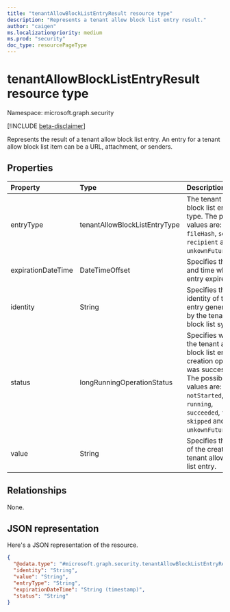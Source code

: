 ```yaml
---
title: "tenantAllowBlockListEntryResult resource type"
description: "Represents a tenant allow block list entry result."
author: "caigen"
ms.localizationpriority: medium
ms.prod: "security"
doc_type: resourcePageType
---
```


# tenantAllowBlockListEntryResult resource type

Namespace: microsoft.graph.security

[!INCLUDE [beta-disclaimer](../../includes/beta-disclaimer.md)]

Represents the result of a tenant allow block list entry. An entry for a tenant allow block list item can be a URL, attachment, or senders.

## Properties
| Property           | Type                          | Description                                             |
|:-------------------|:------------------------------|:--------------------------------------------------------|
| entryType          | tenantAllowBlockListEntryType | The tenant allow-block list entry type. The possible values are: `url`, `fileHash`, `sender`, `recipient` and `unkownFutureValue`.  |
| expirationDateTime | DateTimeOffset                | Specifies the date and time when the entry expires. |
| identity           | String                        | Specifies the identity of the entry generated by the tenant allow block list system. |
| status             | longRunningOperationStatus    | Specifies whether the tenant allow block list entry creation operation was successful. The possible values are: `notStarted`, `running`, `succeeded`, `failed`, `skipped` and `unkownFutureValue`. |
| value              | String                        | Specifies the value of the created tenant allow block list entry.  |

## Relationships
None.

## JSON representation
Here's a JSON representation of the resource.
<!-- {
  "blockType": "resource",
  "@odata.type": "microsoft.graph.security.tenantAllowBlockListEntryResult"
}
-->
``` json
{
  "@odata.type": "#microsoft.graph.security.tenantAllowBlockListEntryResult",
  "identity": "String",
  "value": "String",
  "entryType": "String",
  "expirationDateTime": "String (timestamp)",
  "status": "String"
}
```

